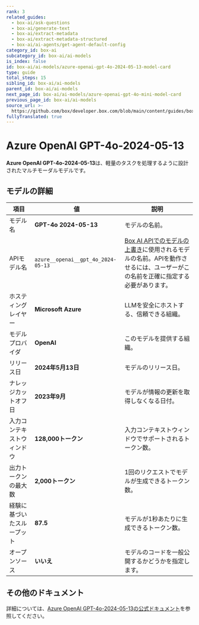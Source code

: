 ```yaml
---
rank: 3
related_guides:
  - box-ai/ask-questions
  - box-ai/generate-text
  - box-ai/extract-metadata
  - box-ai/extract-metadata-structured
  - box-ai/ai-agents/get-agent-default-config
category_id: box-ai
subcategory_id: box-ai/ai-models
is_index: false
id: box-ai/ai-models/azure-openai-gpt-4o-2024-05-13-model-card
type: guide
total_steps: 15
sibling_id: box-ai/ai-models
parent_id: box-ai/ai-models
next_page_id: box-ai/ai-models/azure-openai-gpt-4o-mini-model-card
previous_page_id: box-ai/ai-models
source_url: >-
  https://github.com/box/developer.box.com/blob/main/content/guides/box-ai/ai-models/azure-openai-gpt-4o-2024-05-13-model-card.md
fullyTranslated: true
---
```

# Azure OpenAI GPT-4o-2024-05-13

**Azure OpenAI GPT-4o-2024-05-13**は、軽量のタスクを処理するように設計されたマルチモーダルモデルです。

## モデルの詳細

| 項目            | 値                                  | 説明                                                                                 |
| ------------- | ---------------------------------- | ---------------------------------------------------------------------------------- |
| モデル名          | **GPT-4o 2024-05-13**              | モデルの名前。                                                                            |
| APIモデル名       | `azure__openai__gpt_4o_2024-05-13` | [Box AI APIでのモデルの上書き][overrides]に使用されるモデルの名前。APIを動作させるには、ユーザーがこの名前を正確に指定する必要があります。 |
| ホスティングレイヤー    | **Microsoft Azure**                | LLMを安全にホストする、信頼できる組織。                                                              |
| モデルプロバイダ      | **OpenAI**                         | このモデルを提供する組織。                                                                      |
| リリース日         | **2024年5月13日**                     | モデルのリリース日。                                                                         |
| ナレッジカットオフ日    | **2023年9月**                        | モデルが情報の更新を取得しなくなる日付。                                                               |
| 入力コンテキストウィンドウ | **128,000トークン**                    | 入力コンテキストウィンドウでサポートされるトークン数。                                                        |
| 出力トークンの最大数    | **2,000トークン**                      | 1回のリクエストでモデルが生成できるトークン数。                                                           |
| 経験に基づいたスループット | **87.5**                           | モデルが1秒あたりに生成できるトークン数。                                                              |
| オープンソース       | **いいえ**                            | モデルのコードを一般公開するかどうかを指定します。                                                          |

## その他のドキュメント

詳細については、[Azure OpenAI GPT-4o-2024-05-13の公式ドキュメント][azure-ai-mini-4o-model]を参照してください。

[azure-ai-mini-4o-model]: https://learn.microsoft.com/en-us/azure/ai-services/openai/concepts/models?tabs=python-secure#gpt-4o-and-gpt-4-turbo

[overrides]: g://box-ai/ai-agents/overrides-tutorial
